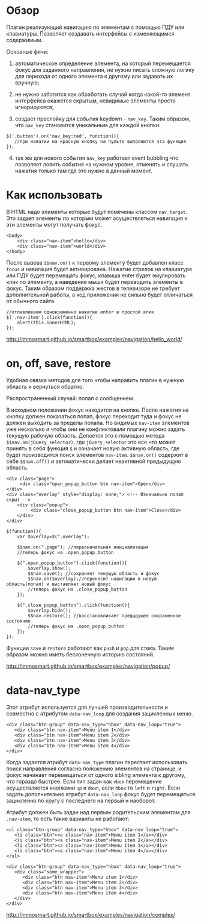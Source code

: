 # Обзор

Плагин реализующий навигацию по элементам с помощью ПДУ или клавиатуры. Позволяет создавать интерфейсы с изменяющимся содержимым.

Основные фичи:

1) автоматическое определение элемента, на который перемещается фокус для заданного направления, не нужно писать сложную логику для перехода от одного элемента к другому или задавать их вручную;

2) не нужно заботится как обработать случай когда какой-то элемент интерфейса окажется скрытым, невидимые элементы просто игнорируются;

3) создает прослойку для события keydown - `nav_key`. Таким образом, что `nav_key` становится уникальным для каждой кнопки:

```
$('.button').on('nav_key:red', function(){
   //при нажатии на красную кнопку на пульте выполнится эта функция
});
```

4) так же для нового события `nav_key` работает event bubbling что позволяет ловить события на нужном уровне, отменять и слушать нажатия только там где это нужно в данный момент.

# Как использовать

В HTML надо элементы которые будут помечены классом `nav_target`. Это задает элементы по которым может осуществляться навигация и эти элементы могут получать фокус.
```
<body>
    <div class="nav-item">hello</div>
    <div class="nav-item">world</div>
</body>
```
После вызова `$$nav.on()` к первому элементу будет добавлен класс `focus` и навигация будет активирована. Нажатие стрелок на клавиатуре или ПДУ будет перемещать фокус, клавиша enter будет эмулировать клик по элементу, а наведение мыши будет переводить элементы в фокус. Таким образом поддержка жестов в телевизоре не требует дополнительной работы, а код приложения не сильно будет отличаться от обычного сайта.
```
//отлавливаем одновременно нажатие enter и простой клик
$('.nav-item').click(function(){
    alert(this.innerHTML);
});
```

http://immosmart.github.io/smartbox/examples/navigation/hello_world/


# on, off, save, restore
Удобная связка методов для того чтобы направить плагин в нужную область и вернуться обратно.

Распространенный случай: попап с сообщением.

В исходном положении фокус находится на кнопке.
После нажатия на кнопку должен показаться попап, фокус переходит туда и фокус не должен выходить за пределы попапа.
Но видимых `nav-item` элементов уже несколько и чтобы они не конфликтовали плагину можно задать текущую рабочую область.
Делается это с помощью метода `$$nav.on(jQuery_selector)`, где `jQuery_selector` это все что может принять в себя функция `$`
и означает новую активную область, где будет производится поиск элементов `nav-item`.  `$$nav.on()` содержит в себе `$$nav.off()` и автоматически делает неактивной предыдущую область.

```
<div class="page">
     <div class="open_popup_button btn nav-item">Open</div>
</div>
<div class="overlay" style="display: none;"> <!-- Изначально попап скрыт -->
    <div class="popup">
         <div class="close_popup_button btn nav-item">Close</div>
    </div>
</div>
```

```
$(function(){
    var $overlay=$(".overlay");

    $$nav.on(".page"); //первоначальная инициализация
    //теперь фокус на .open_popup_button

    $(".open_popup_button").click(function(){
        $overlay.show();
        $$nav.save(); //сохраняет текущую область и фокус
        $$nav.on($overlay);//переносит навигацию в новую область(попап) и выставляет новый фокус
        //теперь фокус на .close_popup_button
    });

    $(".close_popup_button").click(function(){
        $overlay.hide();
        $$nav.restore(); //восстанавливает предыдущее сохраненное состояние
        //теперь фокус на .open_popup_button
    });
});
```

Функции `save` и `restore` работают как `push` и `pop` для стека. Таким образом можно иметь бесконечную историю состояний.

http://immosmart.github.io/smartbox/examples/navigation/popup/

# data-nav_type

Этот атрибут используется для лучшей производительности и совместно с атрибутом `data-nav_loop` для создания зацикленных меню. 

```
<div class="btn-group" data-nav_type="hbox" data-nav_loop="true">
   <div class="btn nav-item">Menu item 1</div>
   <div class="btn nav-item">Menu item 2</div>
   <div class="btn nav-item">Menu item 3</div>
   <div class="btn nav-item">Menu item 4</div>
</div>
```
Когда задается атрибут `data-nav_type` плагин перестает использовать поиск направления согласно положению элементов на странице, и фокус начинает перемещаться от одного sibling элемента к другому, что гораздо быстрее. Если тип задан как `vbox` перемещение осуществляется кнопками `up` и `down`, если `hbox` то `left` и `right`. Если задать дополнительно атрибут `data-nav_loop` фокус будет перемещаться зацикленно по кругу с последнего на первый и наоборот.

Атрибут должен быть задан над первым родительским элементом для `.nav-item`, то есть такие варианты не работают:

```
<ul class="btn-group" data-nav_type="hbox" data-nav_loop="true">
   <li class="btn"><a class="nav-item">Menu item 1</a></div>
   <li class="btn"><a class="nav-item">Menu item 2</a></div>
   <li class="btn"><a class="nav-item">Menu item 3</a></div>
   <li class="btn"><a class="nav-item">Menu item 4</a></div>
</ul>
```

```
<div class="btn-group" data-nav_type="hbox" data-nav_loop="true">
   <div class="some_wrapper">
      <div class="btn nav-item">Menu item 1</div>
      <div class="btn nav-item">Menu item 2</div>
      <div class="btn nav-item">Menu item 3</div>
      <div class="btn nav-item">Menu item 4</div>
   </div>
</div>
```

http://immosmart.github.io/smartbox/examples/navigation/complex/

